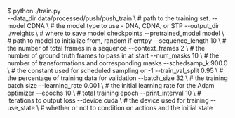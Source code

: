 
$ python ./train.py \
  --data_dir data/processed/push/push_train \ # path to the training set.
  --model CDNA \ # the model type to use - DNA, CDNA, or STP
  --output_dir ./weights \ # where to save model checkpoints
  --pretrained_model model \ # path to model to initialize from, random if emtpy
  --sequence_length 10 \ # the number of total frames in a sequence
  --context_frames 2 \ # the number of ground truth frames to pass in at start
  --num_masks 10 \ # the number of transformations and corresponding masks
  --schedsamp_k 900.0 \ # the constant used for scheduled sampling or -1
  --train_val_split 0.95 \ # the percentage of training data for validation
  --batch_size 32 \ # the training batch size
  --learning_rate 0.001 \ # the initial learning rate for the Adam optimizer
  --epochs 10 \ # total training epoch
  --print_interval 10 \ # iterations to output loss
  --device cuda \ # the device used for training
  --use_state \ # whether or not to condition on actions and the initial state
```
